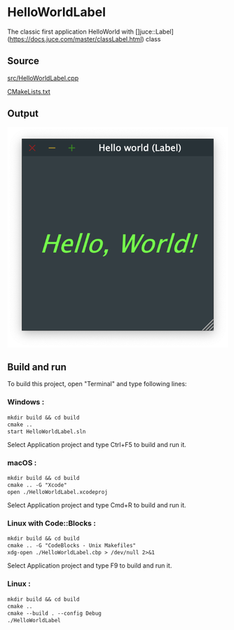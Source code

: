 # HelloWorldLabel

The classic first application HelloWorld with []juce::Label](https://docs.juce.com/master/classLabel.html) class

## Source

[src/HelloWorldLabel.cpp](src/HelloWorldLabel.cpp)

[CMakeLists.txt](CMakeLists.txt)

## Output

![output](../../../docs/Pictures/HelloWorldLabel.png)

## Build and run

To build this project, open "Terminal" and type following lines:

### Windows :

``` shell
mkdir build && cd build
cmake .. 
start HelloWorldLabel.sln
```

Select Application project and type Ctrl+F5 to build and run it.

### macOS :

``` shell
mkdir build && cd build
cmake .. -G "Xcode"
open ./HelloWorldLabel.xcodeproj
```

Select Application project and type Cmd+R to build and run it.

### Linux with Code::Blocks :

``` shell
mkdir build && cd build
cmake .. -G "CodeBlocks - Unix Makefiles"
xdg-open ./HelloWorldLabel.cbp > /dev/null 2>&1
```

Select Application project and type F9 to build and run it.

### Linux :

``` shell
mkdir build && cd build
cmake .. 
cmake --build . --config Debug
./HelloWorldLabel
```
